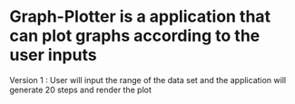 # Graph-Plotter is a application that can plot graphs according to the user inputs

Version 1 : User will input the range of the data set and the application will generate 20 steps and render the plot 
